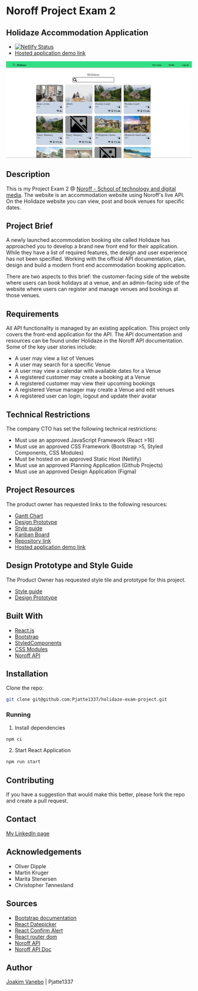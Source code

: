 
# Noroff Project Exam 2
## Holidaze Accommodation Application
- [![Netlify Status](https://api.netlify.com/api/v1/badges/de73a66e-c5c0-4503-b176-f42247bc3b0a/deploy-status)](https://app.netlify.com/sites/holidaze-pe-2/deploys) 
-  [Hosted application demo link](https://holidaze-pe-2.netlify.app/)

![image](https://github.com/Pjatte1337/holidaze-exam-project/blob/master/src/assets/images/holidaze.png)


## Description
This is my Project Exam 2 @ [Noroff - School of technology and digital media](https://www.noroff.no/).
The website is an accommodation website using Noroff's live API. On the Holidaze website you can view, post and book venues for specific dates. 


## Project Brief
A newly launched accommodation booking site called Holidaze has approached you to develop a brand new front end for their application. While they have a list of required features, the design and user experience has not been specified. Working with the official API documentation, plan, design and build a modern front end accommodation booking application.

There are two aspects to this brief: the customer-facing side of the website where users can book holidays at a venue, and an admin-facing side of the website where users can register and manage venues and bookings at those venues.

## Requirements
All API functionality is managed by an existing application. This project only covers the front-end application for the API.
The API documentation and resources can be found under Holidaze in the Noroff API documentation.
Some of the key user stories include:

- A user may view a list of Venues
- A user may search for a specific Venue
- A user may view a calendar with available dates for a Venue
- A registered customer may create a booking at a Venue
- A registered customer may view their upcoming bookings
- A registered Venue manager may create a Venue and edit venues
- A registered user can login, logout and update their avatar

## Technical Restrictions
The company CTO has set the following technical restrictions:

- Must use an approved JavaScript Framework (React >16)
- Must use an approved CSS Framework (Bootstrap >5, Styled Components, CSS Modules)
- Must be hosted on an approved Static Host (Netlify)
- Must use an approved Planning Application (Github Projects)
- Must use an approved Design Application (Figma) 

## Project Resources
The product owner has requested links to the following resources:

- [Gantt Chart](https://github.com/users/Pjatte1337/projects/3/views/2)
- [Design Prototype](https://www.figma.com/file/PAOvX7S4pPxQ1U9lW7uFPT/Project-Exam-Holidaze?type=design&node-id=0-1&t=dk67JehVg9KE5zI0-0)
- [Style guide](https://www.figma.com/file/PAOvX7S4pPxQ1U9lW7uFPT/Project-Exam-Holidaze?type=design&node-id=14-205&t=PIHF6T46Vv2lH5Cb-0)
- [Kanban Board](https://github.com/users/Pjatte1337/projects/3/views/3)
- [Repository link](https://github.com/Pjatte1337/holidaze-exam-project)
- [Hosted application demo link](https://holidaze-pe-2.netlify.app/)

## Design Prototype and Style Guide
The Product Owner has requested style tile and prototype for this project.
- [Style guide](https://www.figma.com/file/PAOvX7S4pPxQ1U9lW7uFPT/Project-Exam-Holidaze?type=design&node-id=14-205&t=PIHF6T46Vv2lH5Cb-0)
- [Design Prototype](https://www.figma.com/file/PAOvX7S4pPxQ1U9lW7uFPT/Project-Exam-Holidaze?type=design&node-id=0-1&t=dk67JehVg9KE5zI0-0)

## Built With

- [React.js](https://reactjs.org/)
- [Bootstrap](https://getbootstrap.com)
- [StyledComponents](https://styled-components.com/)
- [CSS Modules](https://css-tricks.com/css-modules-part-1-need/)
- [Noroff API](https://noroff-api-docs.netlify.app/social-endpoints/authentication)

## Installation

Clone the repo:

```bash
git clone git@github.com:Pjatte1337/holidaze-exam-project.git
```

### Running

1. Install dependencies
```bash
npm ci
```

2. Start React Application
```bash
npm run start 
```

## Contributing

If you have a suggestion that would make this better, please fork the repo and create a pull request.

## Contact

[My LinkedIn page](https://www.linkedin.com/in/joakim-vanebo-93a64562/)

## Acknowledgements

- Oliver Dipple
- Martin Kruger
- Marita Stenersen
- Christopher Tønnesland

## Sources

- [Bootstrap documentation](https://getbootstrap.com/docs/5.3/getting-started/introduction/)
- [React Datepicker](https://reactdatepicker.com/)
- [React Confirm Alert](https://www.npmjs.com/package/react-confirm-alert)
- [React router dom](https://reactrouter.com/en/main/start/tutorial)
- [Noroff API](https://nf-api.onrender.com/docs/static/index.html)
- [Noroff API Doc](https://docs.noroff.dev/)
 
## Author

[Joakim Vanebo](https://github.com/Pjatte1337) | Pjatte1337
